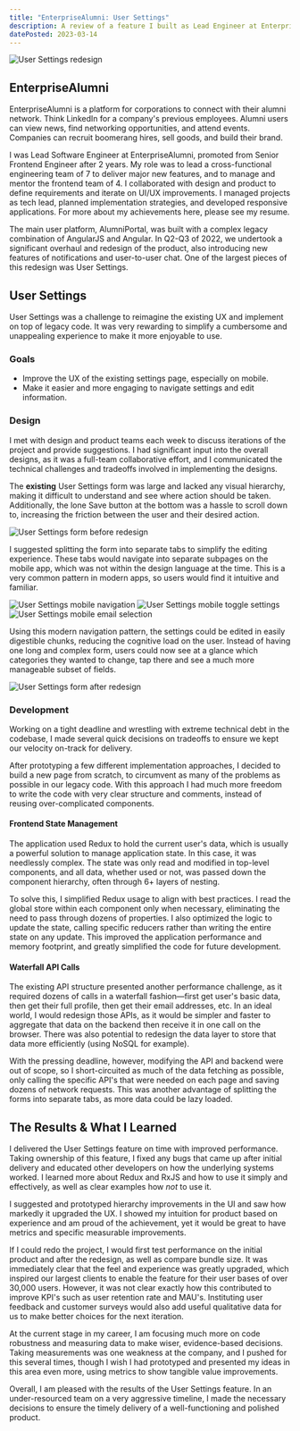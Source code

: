 ```yaml
---
title: "EnterpriseAlumni: User Settings"
description: A review of a feature I built as Lead Engineer at EnterpriseAlumni
datePosted: 2023-03-14
---
```


![User Settings redesign](/img/user-settings/desktop-new-2.png)

## EnterpriseAlumni

EnterpriseAlumni is a platform for corporations to connect with their alumni network. Think LinkedIn for a company's previous employees. Alumni users can view news, find networking opportunities, and attend events. Companies can recruit boomerang hires, sell goods, and build their brand.

I was Lead Software Engineer at EnterpriseAlumni, promoted from Senior Frontend Engineer after 2 years. My role was to lead a cross-functional engineering team of 7 to deliver major new features, and to manage and mentor the frontend team of 4. I collaborated with design and product to define requirements and iterate on UI/UX improvements. I managed projects as tech lead, planned implementation strategies, and developed responsive applications. For more about my achievements here, please see my resume.

The main user platform, AlumniPortal, was built with a complex legacy combination of AngularJS and Angular. In Q2-Q3 of 2022, we undertook a significant overhaul and redesign of the product, also introducing new features of notifications and user-to-user chat. One of the largest pieces of this redesign was User Settings.

## User Settings

User Settings was a challenge to reimagine the existing UX and implement on top of legacy code. It was very rewarding to simplify a cumbersome and unappealing experience to make it more enjoyable to use.

### Goals
- Improve the UX of the existing settings page, especially on mobile.
- Make it easier and more engaging to navigate settings and edit information.

### Design
I met with design and product teams each week to discuss iterations of the project and provide suggestions. I had significant input into the overall designs, as it was a full-team collaborative effort, and I communicated the technical challenges and tradeoffs involved in implementing the designs.

The <strong>existing</strong> User Settings form was large and lacked any visual hierarchy, making it difficult to understand and see where action should be taken. Additionally, the lone Save button at the bottom was a hassle to scroll down to, increasing the friction between the user and their desired action.

![User Settings form before redesign](/img/user-settings/desktop-old.png#two-thirds)

I suggested splitting the form into separate tabs to simplify the editing experience. These tabs would navigate into separate subpages on the mobile app, which was not within the design language at the time. This is a very common pattern in modern apps, so users would find it intuitive and familiar.

![User Settings mobile navigation](/img/user-settings/mobile-new-1.jpeg#third)
![User Settings mobile toggle settings](/img/user-settings/mobile-new-2.jpeg#third)
![User Settings mobile email selection](/img/user-settings/mobile-new-3.jpeg#third)

Using this modern navigation pattern, the settings could be edited in easily digestible chunks, reducing the cognitive load on the user. Instead of having one long and complex form, users could now see at a glance which categories they wanted to change, tap there and see a much more manageable subset of fields.

![User Settings form after redesign](/img/user-settings/desktop-new-1.png)

### Development
Working on a tight deadline and wrestling with extreme technical debt in the codebase, I made several quick decisions on tradeoffs to ensure we kept our velocity on-track for delivery.

After prototyping a few different implementation approaches, I decided to build a new page from scratch, to circumvent as many of the problems as possible in our legacy code. With this approach I had much more freedom to write the code with very clear structure and comments, instead of reusing over-complicated components.

#### Frontend State Management
The application used Redux to hold the current user's data, which is usually a powerful solution to manage application state. In this case, it was needlessly complex. The state was only read and modified in top-level components, and all data, whether used or not, was passed down the component hierarchy, often through 6+ layers of nesting.

To solve this, I simplified Redux usage to align with best practices. I read the global store within each component only when necessary, eliminating the need to pass through dozens of properties. I also optimized the logic to update the state, calling specific reducers rather than writing the entire state on any update. This improved the application performance and memory footprint, and greatly simplified the code for future development.

#### Waterfall API Calls
The existing API structure presented another performance challenge, as it required dozens of calls in a waterfall fashion—first get user's basic data, then get their full profile, then get their email addresses, etc. In an ideal world, I would redesign those APIs, as it would be simpler and faster to aggregate that data on the backend then receive it in one call on the browser. There was also potential to redesign the data layer to store that data more efficiently (using NoSQL for example).

With the pressing deadline, however, modifying the API and backend were out of scope, so I short-circuited as much of the data fetching as possible, only calling the specific API's that were needed on each page and saving dozens of network requests. This was another advantage of splitting the forms into separate tabs, as more data could be lazy loaded.

## The Results & What I Learned
I delivered the User Settings feature on time with improved performance. Taking ownership of this feature, I fixed any bugs that came up after initial delivery and educated other developers on how the underlying systems worked. I learned more about Redux and RxJS and how to use it simply and effectively, as well as clear examples how *not* to use it.

I suggested and prototyped hierarchy improvements in the UI and saw how markedly it upgraded the UX. I showed my intuition for product based on experience and am proud of the achievement, yet it would be great to have metrics and specific measurable improvements.

If I could redo the project, I would first test performance on the initial product and after the redesign, as well as compare bundle size. It was immediately clear that the feel and experience was greatly upgraded, which inspired our largest clients to enable the feature for their user bases of over 30,000 users. However, it was not clear exactly how this contributed to improve KPI's such as user retention rate and MAU's. Instituting user feedback and customer surveys would also add useful qualitative data for us to make better choices for the next iteration.

At the current stage in my career, I am focusing much more on code robustness and measuring data to make wiser, evidence-based decisions. Taking measurements was one weakness at the company, and I pushed for this several times, though I wish I had prototyped and presented my ideas in this area even more, using metrics to show tangible value improvements.

Overall, I am pleased with the results of the User Settings feature. In an under-resourced team on a very aggressive timeline, I made the necessary decisions to ensure the timely delivery of a well-functioning and polished product.
